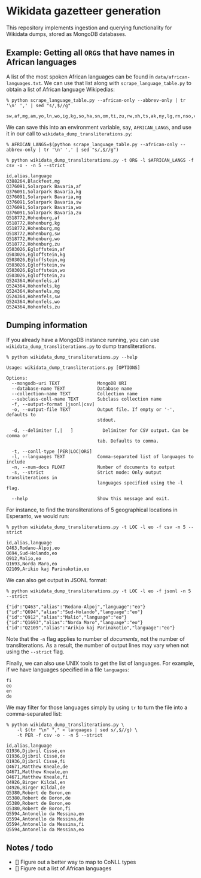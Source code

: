 # Wikidata gazetteer generation

This repository implements ingestion and querying functionality for Wikidata dumps, stored as MongoDB databases.

## Example: Getting all `ORG`s that have names in African languages

A list of the most spoken African languages can be found in `data/african-languages.txt`.
We can use that list along with `scrape_language_table.py` to obtain a list of African language Wikipedias:

```
% python scrape_language_table.py --african-only --abbrev-only | tr '\n' ',' | sed "s/,$//g"

sw,af,mg,am,yo,ln,wo,ig,kg,so,ha,sn,om,ti,zu,rw,xh,ts,ak,ny,lg,rn,nso,ve,tn,aa
```

We can save this into an environment variable, say, `AFRICAN_LANGS`, and use it in our call to `wikidata_dump_transliterations.py`:

```
% AFRICAN_LANGS=$(python scrape_language_table.py --african-only --abbrev-only | tr '\n' ',' | sed "s/,$//g")

% python wikidata_dump_transliterations.py -t ORG -l $AFRICAN_LANGS -f csv -o - -n 5 --strict  

id,alias,language
Q388264,Blackfeet,mg
Q376091,Solarpark Bavaria,af
Q376091,Solarpark Bavaria,kg
Q376091,Solarpark Bavaria,mg
Q376091,Solarpark Bavaria,sw
Q376091,Solarpark Bavaria,wo
Q376091,Solarpark Bavaria,zu
Q518772,Hohenburg,af
Q518772,Hohenburg,kg
Q518772,Hohenburg,mg
Q518772,Hohenburg,sw
Q518772,Hohenburg,wo
Q518772,Hohenburg,zu
Q503026,Egloffstein,af
Q503026,Egloffstein,kg
Q503026,Egloffstein,mg
Q503026,Egloffstein,sw
Q503026,Egloffstein,wo
Q503026,Egloffstein,zu
Q524364,Hohenfels,af
Q524364,Hohenfels,kg
Q524364,Hohenfels,mg
Q524364,Hohenfels,sw
Q524364,Hohenfels,wo
Q524364,Hohenfels,zu
```

## Dumping information
If you already have a MongoDB instance running, you can use `wikidata_dump_transliterations.py` to dump transliterations.

```
% python wikidata_dump_transliterations.py --help

Usage: wikidata_dump_transliterations.py [OPTIONS]

Options:
  --mongodb-uri TEXT              MongoDB URI
  --database-name TEXT            Database name
  --collection-name TEXT          Collection name
  --subclass-coll-name TEXT       Subclass collection name
  -f, --output-format [jsonl|csv]
  -o, --output-file TEXT          Output file. If empty or '-', defaults to
                                  stdout.

  -d, --delimiter [,|	]           Delimiter for CSV output. Can be comma or
                                  tab. Defaults to comma.

  -t, --conll-type [PER|LOC|ORG]
  -l, --languages TEXT            Comma-separated list of languages to include
  -n, --num-docs FLOAT            Number of documents to output
  -s, --strict                    Strict mode: Only output transliterations in
                                  languages specified using the -l flag.

  --help                          Show this message and exit.
```

For instance, to find the transliterations of 5 geographical locations in Esperanto, we would run:

```
% python wikidata_dump_transliterations.py -t LOC -l eo -f csv -n 5 --strict

id,alias,language
Q463,Rodano-Alpoj,eo
Q694,Sud-Holando,eo
Q912,Malio,eo
Q1693,Norda Maro,eo
Q2109,Arikio kaj Parinakotio,eo
```

We can also get output in JSONL format:

```
% python wikidata_dump_transliterations.py -t LOC -l eo -f jsonl -n 5 --strict

{"id":"Q463","alias":"Rodano-Alpoj","language":"eo"}
{"id":"Q694","alias":"Sud-Holando","language":"eo"}
{"id":"Q912","alias":"Malio","language":"eo"}
{"id":"Q1693","alias":"Norda Maro","language":"eo"}
{"id":"Q2109","alias":"Arikio kaj Parinakotio","language":"eo"}
```

Note that the `-n` flag applies to number of _documents_, not the number of transliterations.
As a result, the number of output lines may vary when not using the `--strict` flag.

Finally, we can also use UNIX tools to get the list of languages.
For example, if we have languages specified in a file `languages`:

```
fi
eo
en
de
```

We may filter for those languages simply by using `tr` to turn the file into a comma-separated list:

```
% python wikidata_dump_transliterations.py \
    -l $(tr "\n" "," < languages | sed s/,$//g) \
    -t PER -f csv -o - -n 5 --strict

id,alias,language
Q1936,Djibril Cissé,en
Q1936,Djibril Cissé,de
Q1936,Djibril Cissé,fi
Q4671,Matthew Kneale,de
Q4671,Matthew Kneale,en
Q4671,Matthew Kneale,fi
Q4926,Birger Kildal,en
Q4926,Birger Kildal,de
Q5380,Robert de Boron,en
Q5380,Robert de Boron,de
Q5380,Robert de Boron,eo
Q5380,Robert de Boron,fi
Q5594,Antonello da Messina,en
Q5594,Antonello da Messina,de
Q5594,Antonello da Messina,fi
Q5594,Antonello da Messina,eo
```

## Notes / todo
- [] Figure out a better way to map to CoNLL types
- [] Figure out a list of African languages
